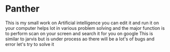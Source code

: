 # Panther
This is my small work on Artificial intelligence you can edit it and run it on your computer helps lot in various problem solving and the major function is to perform scan on your screen and search it for you on google
This is similar to jarvis but is under process ao there will be a lot's of bugs and error let's try to solve it
